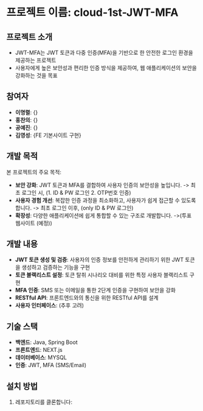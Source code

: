 # 프로젝트 이름: cloud-1st-JWT-MFA

## 프로젝트 소개
- JWT-MFA는 JWT 토큰과 다중 인증(MFA)을 기반으로 한 안전한 로그인 환경을 제공하는 프로젝트
- 사용자에게 높은 보안성과 편리한 인증 방식을 제공하여, 웹 애플리케이션의 보안을 강화하는 것을 목표

## 참여자
- **이명렬**: {}
- **홍찬의**: {}
- **공예진**: {}
- **김영성**: {FE 기본사이트 구현}

## 개발 목적
본 프로젝트의 주요 목적:
- **보안 강화**: JWT 토큰과 MFA를 결합하여 사용자 인증의 보안성을 높입니다. -> 최초 로그인 시, (1. ID & PW 로그인 2. OTP번호 인증) 
- **사용자 경험 개선**: 복잡한 인증 과정을 최소화하고, 사용자가 쉽게 접근할 수 있도록 합니다. -> 최초 로그인 이후, (only ID & PW 로그인)
- **확장성**: 다양한 애플리케이션에 쉽게 통합할 수 있는 구조로 개발합니다. ->(투표 웹사이트 (예정))

## 개발 내용
- **JWT 토큰 생성 및 검증**: 사용자의 인증 정보를 안전하게 관리하기 위한 JWT 토큰을 생성하고 검증하는 기능을 구현
- **토큰 블랙리스트 설정**: 토큰 탈취 시나리오 대비를 위한 특정 사용자 블랙리스트 구현
- **MFA 인증**: SMS 또는 이메일을 통한 2단계 인증을 구현하여 보안을 강화
- **RESTful API**: 프론트엔드와의 통신을 위한 RESTful API를 설계
- **사용자 인터페이스**: (추후 고려)

## 기술 스택
- **백엔드**: Java, Spring Boot
- **프론트엔드**: NEXT.js
- **데이터베이스**: MYSQL
- **인증**: JWT, MFA (SMS/Email)

## 설치 방법
1. 레포지토리를 클론합니다:

